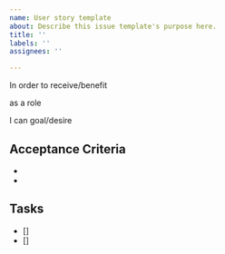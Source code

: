 ```yaml
---
name: User story template
about: Describe this issue template's purpose here.
title: ''
labels: ''
assignees: ''

---
```


In order to receive/benefit

as a role

I can goal/desire

## Acceptance Criteria
* 
*

## Tasks
- []
- []
